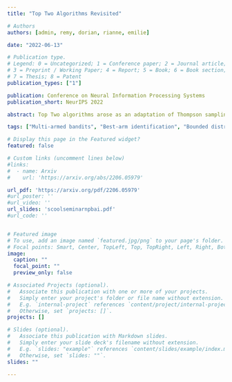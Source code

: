 ```yaml
---
title: "Top Two Algorithms Revisited"

# Authors
authors: [admin, remy, dorian, rianne, emilie]

date: "2022-06-13"

# Publication type.
# Legend: 0 = Uncategorized; 1 = Conference paper; 2 = Journal article;
# 3 = Preprint / Working Paper; 4 = Report; 5 = Book; 6 = Book section;
# 7 = Thesis; 8 = Patent
publication_types: ["1"]

publication: Conference on Neural Information Processing Systems
publication_short: NeurIPS 2022

abstract: Top Two algorithms arose as an adaptation of Thompson sampling to best arm identification in multi-armed bandit models (Russo, 2016), for parametric families of arms. They select the next arm to sample from by randomizing among two candidate arms, a leader and a challenger. Despite their good empirical performance, theoretical guarantees for fixed-confidence best arm identification have only been obtained when the arms are Gaussian with known variances. In this paper, we provide a general analysis of Top Two methods, which identifies desirable properties of the leader, the challenger, and the (possibly non-parametric) distributions of the arms. As a result, we obtain theoretically supported Top Two algorithms for best arm identification with bounded distributions. Our proof method demonstrates in particular that the sampling step used to select the leader inherited from Thompson sampling can be replaced by other choices, like selecting the empirical best arm.

tags: ["Multi-armed bandits", "Best-arm identification", "Bounded distribution", "Top Two algorithm", "Thompson sampling", "Fixed confidence"]

# Display this page in the Featured widget?
featured: false

# Custom links (uncomment lines below)
#links:
#  - name: Arxiv
#    url: 'https://arxiv.org/abs/2206.05979'

url_pdf: 'https://arxiv.org/pdf/2206.05979'
#url_poster: ''
#url_video: ''
url_slides: 'scoolseminarnpbai.pdf'
#url_code: ''


# Featured image
# To use, add an image named `featured.jpg/png` to your page's folder. 
# Focal points: Smart, Center, TopLeft, Top, TopRight, Left, Right, BottomLeft, Bottom, BottomRight.
image:
  caption: ""
  focal_point: ""
  preview_only: false

# Associated Projects (optional).
#   Associate this publication with one or more of your projects.
#   Simply enter your project's folder or file name without extension.
#   E.g. `internal-project` references `content/project/internal-project/index.md`.
#   Otherwise, set `projects: []`.
projects: []

# Slides (optional).
#   Associate this publication with Markdown slides.
#   Simply enter your slide deck's filename without extension.
#   E.g. `slides: "example"` references `content/slides/example/index.md`.
#   Otherwise, set `slides: ""`.
slides: ""

---
```

